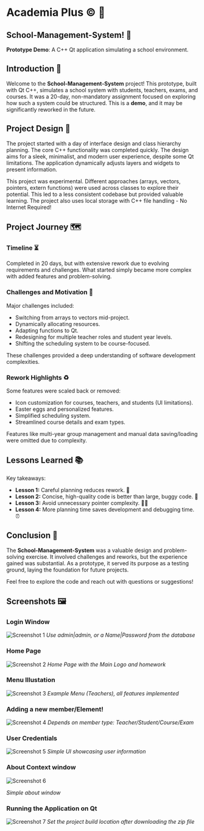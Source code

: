 # Academia Plus © 🏫
## School-Management-System! 🚀

**Prototype Demo**: A C++ Qt application simulating a school environment.

## Introduction 👋
Welcome to the **School-Management-System** project! This prototype, built with Qt C++, simulates a school system with students, teachers, exams, and courses.  It was a 20-day, non-mandatory assignment focused on exploring how such a system could be structured. This is a **demo**, and it may be significantly reworked in the future.

## Project Design 🎨
The project started with a day of interface design and class hierarchy planning.  The core C++ functionality was completed quickly. The design aims for a sleek, minimalist, and modern user experience, despite some Qt limitations. The application dynamically adjusts layers and widgets to present information.

This project was experimental. Different approaches (arrays, vectors, pointers, extern functions) were used across classes to explore their potential. This led to a less consistent codebase but provided valuable learning. The project also uses local storage with C++ file handling - No Internet Required!

## Project Journey 🗺️

### Timeline ⏳
Completed in 20 days, but with extensive rework due to evolving requirements and challenges.  What started simply became more complex with added features and problem-solving.

### Challenges and Motivation 💪
Major challenges included:
- Switching from arrays to vectors mid-project.
- Dynamically allocating resources.
- Adapting functions to Qt.
- Redesigning for multiple teacher roles and student year levels.
- Shifting the scheduling system to be course-focused.

These challenges provided a deep understanding of software development complexities.

### Rework Highlights ♻️
Some features were scaled back or removed:
- Icon customization for courses, teachers, and students (UI limitations).
- Easter eggs and personalized features.
- Simplified scheduling system.
- Streamlined course details and exam types.

Features like multi-year group management and manual data saving/loading were omitted due to complexity.

## Lessons Learned 📚
Key takeaways:
- **Lesson 1:** Careful planning reduces rework. 📝
- **Lesson 2:** Concise, high-quality code is better than large, buggy code. 💎
- **Lesson 3:** Avoid unnecessary pointer complexity. 🚫🔗
- **Lesson 4:** More planning time saves development and debugging time. ⏰

## Conclusion 🎉
The **School-Management-System** was a valuable design and problem-solving exercise.  It involved challenges and reworks, but the experience gained was substantial. As a prototype, it served its purpose as a testing ground, laying the foundation for future projects.

Feel free to explore the code and reach out with questions or suggestions!

## Screenshots 🖼️

### Login Window
![Screenshot 1](Screenshots/qt1.png)
*Use admin|admin, or a Name|Password from the database*

### Home Page
![Screenshot 2](Screenshots/qt2.png)
*Home Page with the Main Logo and homework*

### Menu Illustation
![Screenshot 3](Screenshots/qt3.png)
*Example Menu (Teachers), all features implemented*

### Adding a new member/Element!
![Screenshot 4](Screenshots/qt4.png)
*Depends on member type: Teacher/Student/Course/Exam*

### User Credentials
![Screenshot 5](Screenshots/qt5.png)
*Simple UI showcasing user information*

### About Context window
![Screenshot 6](Screenshots/qt6.png)

*Simple about window*

### Running the Application on Qt
![Screenshot 7](Screenshots/howto.png)
*Set the project build location after downloading the zip file*
